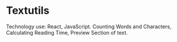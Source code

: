 # Textutils
Technology use: React, JavaScript.
Counting Words and Characters, Calculating Reading Time, Preview Section of text.
